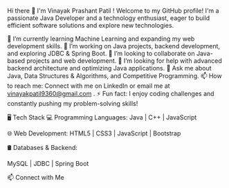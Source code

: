 Hi there 👋 I'm Vinayak Prashant Patil !
Welcome to my GitHub profile! I'm a passionate Java Developer and a technology enthusiast, eager to build efficient software solutions and explore new technologies.

🌱 I’m currently learning Machine Learning and expanding my web development skills.
🔭 I’m working on Java projects, backend development, and exploring JDBC & Spring Boot.
👯 I’m looking to collaborate on Java-based projects and web development.
🤔 I’m looking for help with advanced backend architecture and optimizing Java applications.
💬 Ask me about Java, Data Structures & Algorithms, and Competitive Programming.
📫 How to reach me: Connect with me on LinkedIn or email me at vinayakpatil9360@gmail.com .
⚡ Fun fact: I enjoy coding challenges and constantly pushing my problem-solving skills!

🖥️ Tech Stack
💻 Programming Languages:
Java | C++ | JavaScript

🌐 Web Development:
HTML5 | CSS3 | JavaScript | Bootstrap

🛢️ Databases & Backend:

MySQL | JDBC | Spring Boot

📫 Connect with Me
